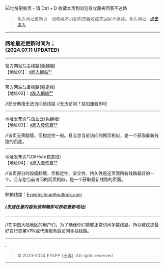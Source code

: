 ![地址更新页 - 请 Ctrl + D 收藏本页到浏览器收藏夹回家不迷路](https://files.zohopublic.com.cn/public/workdrive-public/download/6oi1dd83568fcdfec4d11bfb3180cc047f1e3?x-cli-msg=%7B%22isFileOwner%22%3Afalse%2C%22version%22%3A%221.0%22%7D)
> 永久地址更新页 - 请收藏本页到浏览器收藏夹回家不迷路。永久地址 :  [点击进入](https://rentry.org/eypage)

---

### 网址最近更新时间为；<br>(2024.07.11 UPDATED)

---

 官方网站⇆主线路(免翻墙)<br>
【地址01】：[♯進入網站⁰¹](https://fwin.short.gy/eysoftware)

---

官方网站⇆备线路(稳定线)<br>
【地址02】：[♯進入網站⁰²](https://eyofficial.github.io/)

//部分网络无法访问该线路
//无法访问？挂加速器即可

---

地址发布页⇆企业云(免翻墙)<br>
【地址03】：[♯進入發佈頁⁰³](https://workdrive.zohopublic.com.cn/folder/7eiy822aed2c09f2e4ae2b9a54e9f543f24d7)

//该页无需翻墙，但稳定性一般。且与您当前访问的网页相似，是一个获取最新线路的页面。

---

地址发布页⇆GitHub(稳定线)<br>
【地址04】：[♯進入發佈頁⁰⁴](https://github.com/Eyofficial/Update-Page)

//该页部分时段需翻墙，但稳定性、安全性、持久性是这页面所有线路最好的一个。且与您当前访问的网页相似，是一个获取最新线路的页面。

---

邮箱线路：Eywebsiteup@outlook.com
##### (发送任意内容到该邮箱即可获取最新地址)

---

//在中国大陆地区的用户们，为了确保你们能够正常访问多数线路，所以建议您最好自行部署VPN或代理服务后访问本站线路。

---
.
> © 2023-2024 EYAPP (王鑫). All rights reserved

---
